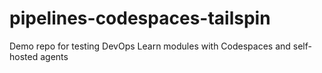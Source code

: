# pipelines-codespaces-tailspin
Demo repo for testing DevOps Learn modules with Codespaces and self-hosted agents
